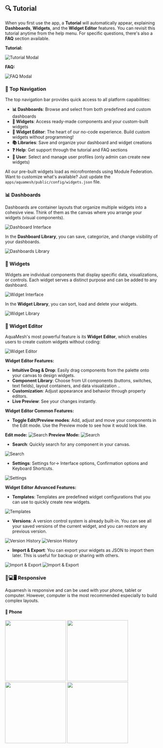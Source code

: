 
## 🔍 Tutorial
When you first use the app, a **Tutorial** will automatically appear, explaining **Dashboards**, **Widgets**, and the **Widget Editor** features. You can revisit this tutorial anytime from the help menu. For specific questions, there's also a **FAQ** section available.

**Tutorial:**

![Tutorial Modal](./readme_images/tutorial.png)

**FAQ:**

![FAQ Modal](./readme_images/faq.png)

### 🧭 Top Navigation

The top navigation bar provides quick access to all platform capabilities:

- **📊 Dashboards**: Browse and select from both predefined and custom dashboards
- **🧩 Widgets**: Access ready-made components and your custom-built widgets
- **🔧 Widget Editor**: The heart of our no-code experience. Build custom widgets without programming!
- **📚 Libraries**: Save and organize your dashboard and widget creations
- **❓ Help**: Get support through the tutorial and FAQ sections
- **👤 User**: Select and manage user profiles (only admin can create new widgets)

All our pre-built widgets load as microfrontends using Module Federation. Want to customize what's available? Just update the `apps/aquamesh/public/config/widgets.json` file.

### 📊 Dashboards

Dashboards are container layouts that organize multiple widgets into a cohesive view. Think of them as the canvas where you arrange your widgets (visual components).

![Dashboard Interface](./readme_images/dashboard.png)

In the **Dashboard Library**, you can save, categorize, and change visibility of your dashboards.

![Dashboards Library](./readme_images/dashboards-library.png)

### 🧩 Widgets

Widgets are individual components that display specific data, visualizations, or controls. Each widget serves a distinct purpose and can be added to any dashboard.

![Widget Interface](./readme_images/widget.png)

In the **Widget Library**, you can sort, load and delete your widgets.

![Widget Library](./readme_images/widgets-library.png)

### 🔧 Widget Editor

AquaMesh's most powerful feature is its **Widget Editor**, which enables users to create custom widgets without coding:

![Widget Editor](./readme_images/widget_editor.png)

**Widget Editor Features:**

- **Intuitive Drag & Drop**: Easily drag components from the palette onto your canvas to design widgets.
- **Component Library**: Choose from UI components (buttons, switches, text fields), layout containers, and data visualization ..
- **Customization**: Adjust appearance and behavior through property editors.
- **Live Preview**: See your changes instantly.

**Widget Editor Common Features:**

- **Toggle Edit/Preview modes**: Add, adjust and move your components in the Edit mode. Use the Preview mode to see how it would look like.

**Edit mode:**
![Search](./readme_images/edit_mode.png)
**Preview Mode:**
![Search](./readme_images/preview_mode.png)

- **Search**: Quickly search for any component in your canvas.

![Search](./readme_images/search.png)

- **Settings**: Settings for-> Interface options, Confirmation options and Keyboard Shortcuts.

![Settings](./readme_images/settings.png)

**Widget Editor Advanced Features:**
- **Templates**: Templates are predefined widget configurations that you can use to quickly create new widgets.

![Templates](./readme_images/templates.png)

- **Versions**: A version control system is already built-in. You can see all your saved versions of the current widget, and you can restore any previous version.

![Version History](./readme_images/version_history1.png)
![Version History](./readme_images/version_history2.png)

- **Import & Export**: You can export your widgets as JSON to import them later. This is useful for backup or sharing with others.

![Import & Export](./readme_images/import_export1.png)
![Import & Export](./readme_images/import_export2.png)

### 📱💻🖥️ Responsive
Aquamesh is responsive and can be used with your phone, tablet or computer. However, computer is the most recommended especially to build complex layouts.

#### 📱 Phone
<img src="./readme_images/phone/phone_empty.jpg" width="200" />
<img src="./readme_images/phone/phone_templates.jpg" width="200" />
<img src="./readme_images/phone/phone_widget_history.jpg" width="200" />
<img src="./readme_images/phone/phone_import_export.jpg" width="200" />